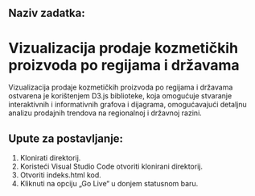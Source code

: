 ## Naziv zadatka: 
# Vizualizacija prodaje kozmetičkih proizvoda po regijama i državama
Vizualizacija prodaje kozmetičkih proizvoda po regijama i državama ostvarena je korištenjem D3.js biblioteke, koja omogućuje stvaranje interaktivnih i informativnih grafova i dijagrama, omogućavajući detaljnu analizu prodajnih trendova na regionalnoj i državnoj razini.

## Upute za postavljanje:
1.	Klonirati direktorij.
2.	Koristeći Visual Studio Code otvoriti klonirani direktorij.
3.	Otvoriti indeks.html kod.
4.	Kliknuti na opciju „Go Live“ u donjem statusnom baru.
